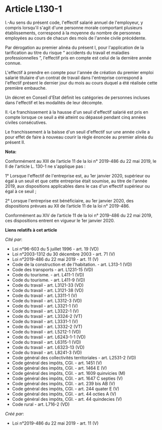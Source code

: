# Article L130-1

I.-Au sens du présent code, l'effectif salarié annuel de l'employeur, y compris lorsqu'il s'agit d'une personne morale
comportant plusieurs établissements, correspond à la moyenne du nombre de personnes employées au cours de chacun des mois de
l'année civile précédente.

Par dérogation au premier alinéa du présent I, pour l'application de la tarification au titre du risque “ accidents du
travail et maladies professionnelles ”, l'effectif pris en compte est celui de la dernière année connue.

L'effectif à prendre en compte pour l'année de création du premier emploi salarié titulaire d'un contrat de travail dans
l'entreprise correspond à l'effectif présent le dernier jour du mois au cours duquel a été réalisée cette première embauche.

Un décret en Conseil d'Etat définit les catégories de personnes incluses dans l'effectif et les modalités de leur décompte.

II.-Le franchissement à la hausse d'un seuil d'effectif salarié est pris en compte lorsque ce seuil a été atteint ou dépassé
pendant cinq années civiles consécutives.

Le franchissement à la baisse d'un seuil d'effectif sur une année civile a pour effet de faire à nouveau courir la règle
énoncée au premier alinéa du présent II.

**Nota:**

Conformément au XIII de l’article 11 de la loi n° 2019-486 du 22 mai 2019, le II de l'article L. 130-1 ne s'applique pas :

1° Lorsque l'effectif de l'entreprise est, au 1er janvier 2020, supérieur ou égal à un seuil et que cette entreprise était
soumise, au titre de l'année 2019, aux dispositions applicables dans le cas d'un effectif supérieur ou égal à ce seuil ;

2° Lorsque l'entreprise est bénéficiaire, au 1er janvier 2020, des dispositions prévues au XII de l’article 11 de la loi n°
2019-486.

Conformément au XIV de l’article 11 de la loi n° 2019-486 du 22 mai 2019, ces dispositions entrent en vigueur le 1er janvier
2020.

**Liens relatifs à cet article**

_Cité par_:

  - Loi n°96-603 du 5 juillet 1996 - art. 19 (VD)
  - Loi  n°2003-1312 du 30 décembre 2003 - art. 71 (V)
  - Loi n°2019-486 du 22 mai 2019 - art. 11 (V)
  - Code de la construction et de l'habitation. - art. L313-1 (VD)
  - Code des transports - art. L1231-15 (VD)
  - Code du tourisme. - art. L411-1 (VD)
  - Code du tourisme. - art. L411-9 (VD)
  - Code du travail - art. L3121-33 (VD)
  - Code du travail - art. L3121-38 (VD)
  - Code du travail - art. L3311-1 (V)
  - Code du travail - art. L3312-3 (VD)
  - Code du travail - art. L3321-1 (V)
  - Code du travail - art. L3322-1 (V)
  - Code du travail - art. L3324-2 (VT)
  - Code du travail - art. L3331-1 (V)
  - Code du travail - art. L3332-2 (VT)
  - Code du travail - art. L5212-1 (VD)
  - Code du travail - art. L6243-1-1 (VD)
  - Code du travail - art. L6315-1 (VD)
  - Code du travail - art. L6323-13 (VD)
  - Code du travail - art. L8241-3 (VD)
  - Code général des collectivités territoriales - art. L2531-2 (VD)
  - Code général des impôts, CGI. - art. 1451 (V)
  - Code général des impôts, CGI. - art. 1464 E (V)
  - Code général des impôts, CGI. - art. 1609 quinvicies (M)
  - Code général des impôts, CGI. - art. 1647 C septies (V)
  - Code général des impôts, CGI. - art. 239 bis AB (V)
  - Code général des impôts, CGI. - art. 244 quater E (V)
  - Code général des impôts, CGI. - art. 44 octies A (V)
  - Code général des impôts, CGI. - art. 44 quindecies (V)
  - Code rural - art. L716-2 (VD)

_Créé par_:

  - Loi n°2019-486 du 22 mai 2019 - art. 11 (V)
